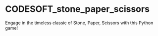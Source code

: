 # CODESOFT_stone_paper_scissors
Engage in the timeless classic of Stone, Paper, Scissors with this Python game!
